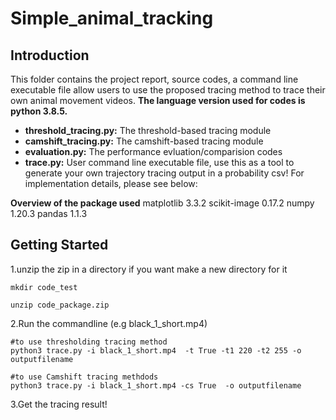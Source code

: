 # Simple_animal_tracking

## Introduction

This folder contains the project report, source codes, a command line executable file allow users to use the proposed tracing method to trace  their own animal movement videos. **The language version used for codes is python 3.8.5.**

- **threshold_tracing.py:**  The threshold-based tracing module 
- **camshift_tracing.py:**  The camshift-based tracing module
- **evaluation.py:**  The performance evluation/comparision codes
- **trace.py:**  User command line executable file, use this as a tool to generate your own trajectory tracing  output in a probability csv! For implementation details, please see below:

**Overview of the package used**
matplotlib                         3.3.2
scikit-image                       0.17.2
numpy                              1.20.3
pandas                             1.1.3


## Getting Started

1.unzip the zip in a directory 
if you want make a new directory for it 

```text
mkdir code_test
```

```text
unzip code_package.zip
```

2.Run the commandline (e.g black_1_short.mp4)
```text 
#to use thresholding tracing method
python3 trace.py -i black_1_short.mp4  -t True -t1 220 -t2 255 -o outputfilename

#to use Camshift tracing methdods
python3 trace.py -i black_1_short.mp4 -cs True  -o outputfilename 
```

3.Get the tracing result!

